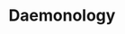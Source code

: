 ---
title: "Daemonology"
canonical: "skill/daemonology"
lists:
    - daemon-loresheet
tier: 1
ladder: "high-magic-daemonology"
---